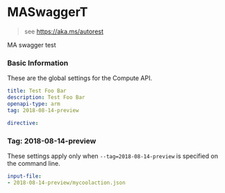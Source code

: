 # MASwaggerT

> see https://aka.ms/autorest

MA swagger test

### Basic Information
These are the global settings for the Compute API.

``` yaml
title: Test Foo Bar
description: Test Foo Bar
openapi-type: arm
tag: 2018-08-14-preview

directive:

```

### Tag: 2018-08-14-preview

These settings apply only when `--tag=2018-08-14-preview` is specified on the command line.

``` yaml $(tag) == '2018-08-14-preview'
input-file:
- 2018-08-14-preview/mycoolaction.json
```

